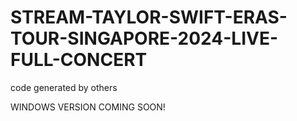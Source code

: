 # STREAM-TAYLOR-SWIFT-ERAS-TOUR-SINGAPORE-2024-LIVE-FULL-CONCERT
code generated by others

WINDOWS VERSION COMING SOON!
